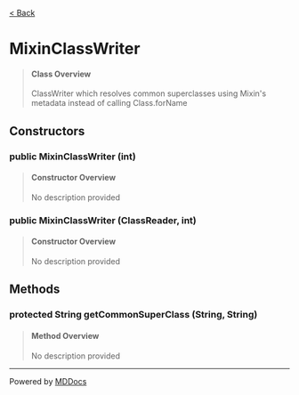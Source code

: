 [< Back](../README.md)
# MixinClassWriter #
>#### Class Overview ####
>ClassWriter which resolves common superclasses using Mixin's metadata instead
 of calling Class.forName
## Constructors ##
### public MixinClassWriter (int) ###
>#### Constructor Overview ####
>No description provided
>
### public MixinClassWriter (ClassReader, int) ###
>#### Constructor Overview ####
>No description provided
>
## Methods ##
### protected String getCommonSuperClass (String, String) ###
>#### Method Overview ####
>No description provided
>

---
Powered by [MDDocs](https://github.com/VRCube/MDDocs)